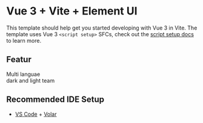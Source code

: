 # Vue 3 + Vite + Element UI

This template should help get you started developing with Vue 3 in Vite. The template uses Vue 3 `<script setup>` SFCs, check out the [script setup docs](https://v3.vuejs.org/api/sfc-script-setup.html#sfc-script-setup) to learn more.

## Featur

Multi languae <br/>
dark and light team 
 

## Recommended IDE Setup

- [VS Code](https://code.visualstudio.com/) + [Volar](https://marketplace.visualstudio.com/items?itemName=Vue.volar)
